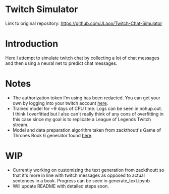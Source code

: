 # Twitch Simulator
Link to original repository: https://github.com/JLaoo/Twitch-Chat-Simulator
# Introduction
Here I attempt to simulate twitch chat by collecting a lot of chat messages and then using a neural net to predict chat messages.

# Notes
- The authorization token I'm using has been redacted. You can get your own by logging into your twitch account [here](https://twitchapps.com/tmi/).
- Trained model for ~9 days of CPU time. Logs can be seen in nohup.out. I think I overfitted but I also can't really think of any cons of overfitting in this case since my goal is to replicate a League of Legends Twitch stream.
- Model and data preparation algorithm taken from zackthoutt's Game of Thrones Book 6 generator found [here](https://github.com/zackthoutt/got-book-6).
# WIP
- Currently working on customizing the text generation from zackthoutt so that it's more in line with twitch messages as opposed to actual sentences in a book. Progress can be seen in generate_text.ipynb
- Will update README with detailed steps soon.
